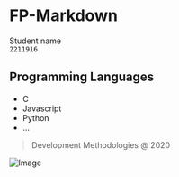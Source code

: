 # FP-Markdown
Student name\
`2211916`
## Programming Languages
* C
* Javascript
* Python
* ...
>Development Methodologies @ 2020

![Image](https://upload.wikimedia.org/wikipedia/commons/thumb/9/9a/Log%C3%B3tipo_Polit%C3%A9cnico_Leiria_01.png/640px-Log%C3%B3tipo_Polit%C3%A9cnico_Leiria_01.png)


